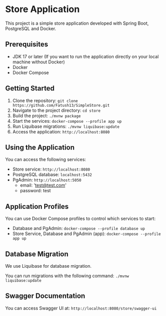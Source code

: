 # Store Application

This project is a simple store application developed with Spring Boot, PostgreSQL and Docker.

## Prerequisites

- JDK 17 or later (If you want to run the application directly on your local machine without Docker)
- Docker
- Docker Compose

## Getting Started

1. Clone the repository: `git clone https://github.com/Fatush13/SimpleStore.git`
2. Navigate to the project directory: `cd store`
3. Build the project: `./mvnw package`
4. Start the services: `docker-compose --profile app up`
5. Run Liquibase migrations: `./mvnw liquibase:update`
6. Access the application: `http://localhost:8080`

## Using the Application

You can access the following services:

- Store service: `http://localhost:8080`
- PostgreSQL database: `localhost:5432`
- PgAdmin: `http://localhost:5050`
  - email: 'test@test.com'
  - password: test

## Application Profiles

You can use Docker Compose profiles to control which services to start:

- Database and PgAdmin: `docker-compose --profile database up`
- Store Service, Database and PgAdmin (app): `docker-compose --profile app up`

## Database Migration

We use Liquibase for database migration.

You can run migrations with the following command: `./mvnw liquibase:update`

## Swagger Documentation

You can access Swagger UI at: `http://localhost:8080/store/swagger-ui`
